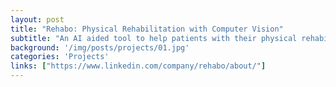 ```yaml
---
layout: post
title: "Rehabo: Physical Rehabilitation with Computer Vision"
subtitle: "An AI aided tool to help patients with their physical rehabilitation."
background: '/img/posts/projects/01.jpg'
categories: 'Projects'
links: ["https://www.linkedin.com/company/rehabo/about/"]
---
```


